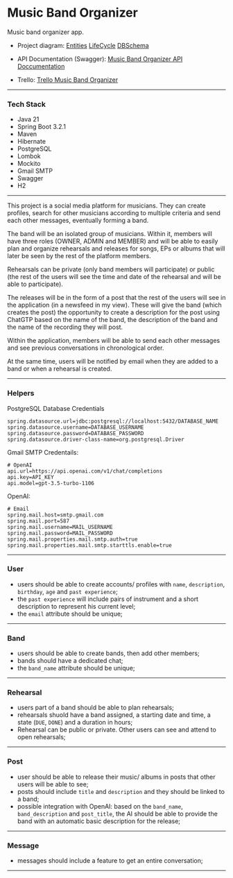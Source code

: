 # Music Band Organizer

Music band organizer app.

* Project diagram:
[Entities](https://drive.google.com/file/d/1pJo-QXl8MyAoCpR701Aix5HOdSQgTnpu/view?usp=drive_link)
[LifeCycle](https://drive.google.com/file/d/12jib5PROZ1AalCXnY6fElMJSQpjZ1UDL/view?usp=drive_link)
[DBSchema](https://drive.google.com/file/d/1HKu5CslAn-rCSNPkNrxmfuEQMySnjbgX/view?usp=drive_link)

* API Documentation (Swagger):
[Music Band Organizer API Doccumentation](https://rhacp.github.io/MBO_Swagger/#/)

* Trello:
[Trello Music Band Organizer](https://trello.com/b/ciWN5OlZ/music-band-organizer)

---

### Tech Stack


* Java 21
* Spring Boot 3.2.1
* Maven
* Hibernate
* PostgreSQL
* Lombok
* Mockito
* Gmail SMTP
* Swagger
* H2

---

This project is a social media platform for musicians. They can create profiles, search for other musicians according to multiple criteria and send each other messages, eventually forming a band.

The band will be an isolated group of musicians. Within it, members will have three roles (OWNER, ADMIN and MEMBER) and will be able to easily plan and organize rehearsals and releases for songs, EPs or albums that will later be seen by the rest of the platform members.

Rehearsals can be private (only band members will participate) or public (the rest of the users will see the time and date of the rehearsal and will be able to participate).

The releases will be in the form of a post that the rest of the users will see in the application (in a newsfeed in my view). These will give the band (which creates the post) the opportunity to create a description for the post using ChatGTP based on the name of the band, the description of the band and the name of the recording they will post.

Within the application, members will be able to send each other messages and see previous conversations in chronological order.

At the same time, users will be notified by email when they are added to a band or when a rehearsal is created.

---

### Helpers

PostgreSQL Database Credentials

```
spring.datasource.url=jdbc:postgresql://localhost:5432/DATABASE_NAME
spring.datasource.username=DATABASE_USERNAME
spring.datasource.password=DATABASE_PASSWORD
spring.datasource.driver-class-name=org.postgresql.Driver
```

Gmail SMTP Credentails:
```
# OpenAI
api.url=https://api.openai.com/v1/chat/completions
api.key=API_KEY
api.model=gpt-3.5-turbo-1106
```

OpenAI:
```
# Email
spring.mail.host=smtp.gmail.com
spring.mail.port=587
spring.mail.username=MAIL_USERNAME
spring.mail.password=MAIL_PASSWORD
spring.mail.properties.mail.smtp.auth=true
spring.mail.properties.mail.smtp.starttls.enable=true
```

---

### User

- users should be able to create accounts/ profiles with `name`, `description`, `birthday`, `age` and `past experience`;
- the `past experience` will include pairs of instrument and a short description to represent his current level;
- the `email` attribute should be unique;

---

### Band

- users should be able to create bands, then add other members;
- bands should have a dedicated chat;
- the `band_name` attribute should be unique;

---

### Rehearsal

- users part of a band should be able to plan rehearsals;
- rehearsals shuold have a band assigned, a starting date and time, a state (`DUE`, `DONE`) and a duration in hours;
- Rehearsal can be public or private. Other users can see and attend to open rehearsals;

---

### Post

- user should be able to release their music/ albums in posts that other users will be able to see;
- posts should include `title` and `description` and they should be linked to a band;
- possible integration with OpenAI: based on the `band_name`, `band_description` and `post_title`, the AI should be able to provide the band with an automatic basic description for the release;

---

### Message

- messages should include a feature to get an entire conversation;

---
